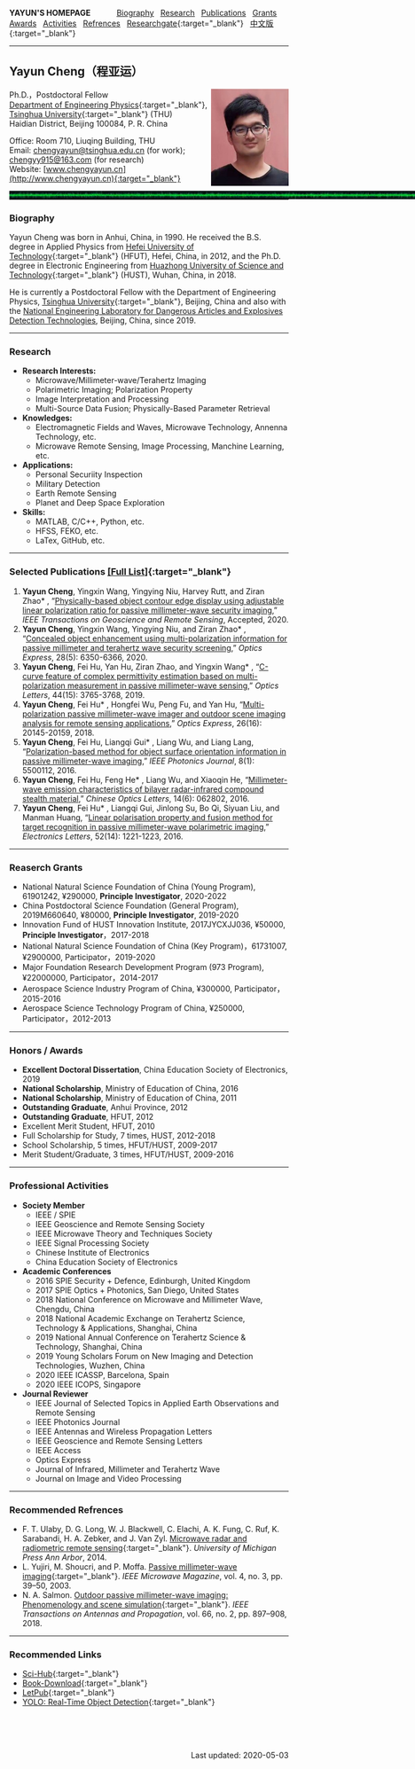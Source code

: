 **YAYUN'S HOMEPAGE** &nbsp;&nbsp;&nbsp;&nbsp;&nbsp;&nbsp;&nbsp;&nbsp;&nbsp;&nbsp; [<u>Biography</u>](#Biography) &nbsp; [<u>Research</u>](#Research) &nbsp; [<u>Publications</u>](#Publications) &nbsp; [<u>Grants</u>](#Grants) &nbsp; [<u>Awards</u>](#Awards) &nbsp; [<u>Activities</u>](#Activities) &nbsp; [<u>Refrences</u>](#Refrences) &nbsp; [<u>Researchgate</u>](http://www.researchgate.net/profile/Yayun_Cheng){:target="_blank"} &nbsp; [<u>中文版</u>](ChineseVersion.md){:target="_blank"} <span id="Top"> </span>

<!-- <font face="Comic Sans MS" color=black>YAYUN'S HOMEPAGE</font>
<img style="position:absolute;margin-center:900px" src="/THU.jpg" width="40" alt="Photo"> 
Script MT Bold
-->

<!-- <div style="width:35px; height:25px; border:1px solid green; position:fixed; right:122px; bottom:52px;"></div> -->

---
## **Yayun Cheng（程亚运）**
<img src='/PhotoYayunCheng.jpg' align='right' style=' width:140px'/>
<!-- <img style="position:absolute;margin-left:900px" src="/PhotoYayunCheng.jpg" width="140" alt="Photo"> -->

Ph.D.，Postdoctoral Fellow  
[Department of Engineering Physics](http://www.ep.tsinghua.edu.cn/){:target="_blank"}, [Tsinghua University](http://www.tsinghua.edu.cn/){:target="_blank"} (THU)  
Haidian District, Beijing 100084, P. R. China  

Office: Room 710, Liuqing Building, THU  
Email: chengyayun@tsinghua.edu.cn (for work); chengyy915@163.com (for research)  
Website: [www.chengyayun.cn](http://www.chengyayun.cn){:target="_blank"}

<!-- [<u>www.researchgate.net/profile/Yayun_Cheng</u>](http://www.researchgate.net/profile/Yayun_Cheng){:target="_blank"} -->

<img style="position:absolute;margin-right:0px" src="/EMW-G.jpg" width="1040px" height="15" alt="Photo">

---
---
### **Biography** <span id="Biography"> </span>
Yayun Cheng was born in Anhui, China, in 1990. He received the B.S. degree in Applied Physics from [Hefei University of Technology](http://www.hfut.edu.cn/){:target="_blank"} (HFUT), Hefei, China, in 2012, and the Ph.D. degree in Electronic Engineering from [Huazhong University of Science and Technology](http://www.hust.edu.cn){:target="_blank"} (HUST), Wuhan, China, in 2018.

He is currently a Postdoctoral Fellow with the Department of Engineering Physics, [Tsinghua University](http://www.tsinghua.edu.cn/){:target="_blank"}, Beijing, China and also with the [National Engineering Laboratory for Dangerous Articles and Explosives Detection Technologies](), Beijing, China, since 2019.

---
### **Research** <span id="Research"> </span>
- **Research Interests:** 
   - Microwave/Millimeter-wave/Terahertz Imaging
   - Polarimetric Imaging; Polarization Property
   - Image Interpretation and Processing
   - Multi-Source Data Fusion; Physically-Based Parameter Retrieval
- **Knowledges:**
   - Electromagnetic Fields and Waves, Microwave Technology, Annenna Technology, etc.
   - Microwave Remote Sensing, Image Processing, Manchine Learning, etc.
- **Applications:**
   - Personal Securiity Inspection
   - Military Detection
   - Earth Remote Sensing
   - Planet and Deep Space Exploration
- **Skills:**
   - MATLAB, C/C++, Python, etc.
   - HFSS, FEKO, etc.
   - LaTex, GitHub, etc.

---
### **Selected Publications** [[<u>Full List</u>]](Publications.md){:target="_blank"} <span id="Publications"> </span>
1.	**Yayun Cheng**, Yingxin Wang, Yingying Niu, Harvey Rutt, and Ziran Zhao* , “[Physically-based object contour edge display using adjustable linear polarization ratio for passive millimeter-wave security imaging](),” *IEEE Transactions on Geoscience and Remote Sensing*, Accepted, 2020.
2.	**Yayun Cheng**, Yingxin Wang, Yingying Niu, and Ziran Zhao* , “[Concealed object enhancement using multi-polarization information for passive millimeter and terahertz wave security screening](),” *Optics Express*, 28(5): 6350-6366, 2020.
3.	**Yayun Cheng**, Fei Hu, Yan Hu, Ziran Zhao, and Yingxin Wang* , “[C-curve feature of complex permittivity estimation based on multi-polarization measurement in passive millimeter-wave sensing](),” *Optics Letters*, 44(15): 3765-3768, 2019.
4.	**Yayun Cheng**, Fei Hu* , Hongfei Wu, Peng Fu, and Yan Hu, “[Multi-polarization passive millimeter-wave imager and outdoor scene imaging analysis for remote sensing applications](),” *Optics Express*, 26(16): 20145-20159, 2018.
5.	**Yayun Cheng**, Fei Hu, Liangqi Gui* , Liang Wu, and Liang Lang, “[Polarization-based method for object surface orientation information in passive millimeter-wave imaging](),” *IEEE Photonics Journal*, 8(1): 5500112, 2016.
6.	**Yayun Cheng**, Fei Hu, Feng He* , Liang Wu, and Xiaoqin He, “[Millimeter-wave emission characteristics of bilayer radar-infrared compound stealth material](),” *Chinese Optics Letters*, 14(6): 062802, 2016.
7.	**Yayun Cheng**, Fei Hu* , Liangqi Gui, Jinlong Su, Bo Qi, Siyuan Liu, and Manman Huang, “[Linear polarisation property and fusion method for target recognition in passive millimeter-wave polarimetric imaging](),” *Electronics Letters*, 52(14): 1221-1223, 2016.

---
### **Reaserch Grants** <span id="Grants"> </span>
- National Natural Science Foundation of China (Young Program), 61901242, ¥290000, **Principle Investigator**, 2020-2022
- China Postdoctoral Science Foundation (General Program), 2019M660640, ¥80000, **Principle Investigator**, 2019-2020
- Innovation Fund of HUST Innovation Institute, 2017JYCXJJ036, ¥50000, **Principle Investigator**，2017-2018
- National Natural Science Foundation of China (Key Program)，61731007, ¥2900000, Participator，2019-2020
- Major Foundation Research Development Program (973 Program), ¥22000000, Participator，2014-2017
- Aerospace Science Industry Program of China, ¥300000, Participator，2015-2016
- Aerospace Science Technology Program of China, ¥250000, Participator，2012-2013

---
### **Honors / Awards** <span id="Awards"> </span>
- **Excellent Doctoral Dissertation**, China Education Society of Electronics, 2019
- **National Scholarship**, Ministry of Education of China, 2016
- **National Scholarship**, Ministry of Education of China, 2011
- **Outstanding Graduate**, Anhui Province, 2012
- **Outstanding Graduate**, HFUT, 2012
- Excellent Merit Student, HFUT, 2010
- Full Scholarship for Study, 7 times, HUST, 2012-2018
- School Scholarship, 5 times, HFUT/HUST, 2009-2017
- Merit Student/Graduate, 3 times, HFUT/HUST, 2009-2016

---
### **Professional Activities** <span id="Activities"> </span>
- **Society Member**
  - IEEE / SPIE
  - IEEE Geoscience and Remote Sensing Society
  - IEEE Microwave Theory and Techniques Society
  - IEEE Signal Processing Society
  - Chinese Institute of Electronics
  - China Education Society of Electronics 
- **Academic Conferences**
  - 2016 SPIE Security + Defence, Edinburgh, United Kingdom
  - 2017 SPIE Optics + Photonics, San Diego, United States
  - 2018 National Conference on Microwave and Millimeter Wave, Chengdu, China
  - 2018 National Academic Exchange on Terahertz Science, Technology & Applications, Shanghai, China
  - 2019 National Annual Conference on Terahertz Science & Technology, Shanghai, China
  - 2019 Young Scholars Forum on New Imaging and Detection Technologies, Wuzhen, China
  - 2020 IEEE ICASSP, Barcelona, Spain
  - 2020 IEEE ICOPS, Singapore
- **Journal Reviewer**
  - IEEE Journal of Selected Topics in Applied Earth Observations and Remote Sensing
  - lEEE Photonics Journal
  - IEEE Antennas and Wireless Propagation Letters
  - IEEE Geoscience and Remote Sensing Letters
  - IEEE Access
  - Optics Express
  - Journal of Infrared, Millimeter and Terahertz Wave
  - Journal on Image and Video Processing

---
### **Recommended Refrences** <span id="Refrences"> </span>
- F. T. Ulaby, D. G. Long, W. J. Blackwell, C. Elachi, A. K. Fung, C. Ruf, K. Sarabandi, H. A. Zebker, and J. Van Zyl. [Microwave radar and radiometric remote sensing](){:target="_blank"}. *University of Michigan Press Ann Arbor*, 2014.
- L. Yujiri, M. Shoucri, and P. Moffa. [Passive millimeter-wave imaging](){:target="_blank"}. *IEEE Microwave Magazine*, vol. 4, no. 3, pp. 39–50, 2003.
- N. A. Salmon. [Outdoor passive millimeter-wave imaging: Phenomenology and scene simulation](){:target="_blank"}. *IEEE Transactions on Antennas and Propagation*, vol. 66, no. 2, pp. 897–908, 2018.

---
### **Recommended Links**
- [Sci-Hub](https://sci-hub.org.cn/){:target="_blank"}
- [Book-Download](http://libgen.li/){:target="_blank"}
- [LetPub](https://www.letpub.com.cn/){:target="_blank"}
- [YOLO: Real-Time Object Detection](https://pjreddie.com/darknet/yolo/){:target="_blank"}

<br />
<br />
<br />
<p align="right">Last updated: 2020-05-03</p>